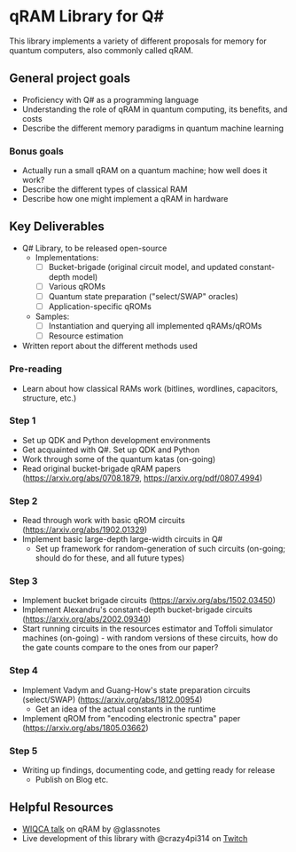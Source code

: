 # qRAM Library for Q\#

This library implements a variety of different proposals for memory for quantum computers, also commonly called qRAM.

## General project goals

- Proficiency with Q# as a programming language
- Understanding the role of qRAM in quantum computing, its benefits, and costs
- Describe the different memory paradigms in quantum machine learning

### Bonus goals

- Actually run a small qRAM on a quantum machine; how well does it work?
- Describe the different types of classical RAM
- Describe how one might implement a qRAM in hardware

## Key Deliverables

- Q# Library, to be released open-source
  - Implementations:
    - [ ] Bucket-brigade (original circuit model, and updated constant-depth model)
    - [ ] Various qROMs
    - [ ] Quantum state preparation ("select/SWAP" oracles)
    - [ ] Application-specific qROMs
  - Samples:
    - [ ] Instantiation and querying all implemented qRAMs/qROMs
    - [ ] Resource estimation
- Written report about the different methods used

### Pre-reading

- Learn about how classical RAMs work (bitlines, wordlines, capacitors, structure, etc.)

### Step 1
- Set up QDK and Python development environments
- Get acquainted with Q#. Set up QDK and Python
- Work through some of the quantum katas (on-going)
- Read original bucket-brigade qRAM papers (https://arxiv.org/abs/0708.1879, https://arxiv.org/pdf/0807.4994)

### Step 2
- Read through work with basic qROM circuits (https://arxiv.org/abs/1902.01329)
- Implement basic large-depth large-width circuits in Q#
   - Set up framework for random-generation of such circuits (on-going; should do for these, and all future types)

### Step 3
- Implement bucket brigade circuits (https://arxiv.org/abs/1502.03450)
- Implement Alexandru's constant-depth bucket-brigade circuits (https://arxiv.org/abs/2002.09340)
- Start running circuits in the resources estimator and Toffoli simulator machines (on-going) - with random versions of these circuits, how do the gate counts compare to the ones from our paper?

### Step 4
- Implement Vadym and Guang-How's state preparation circuits (select/SWAP) (https://arxiv.org/abs/1812.00954)
  - Get an idea of the actual constants in the runtime
- Implement qROM from "encoding electronic spectra" paper (https://arxiv.org/abs/1805.03662)

### Step 5
- Writing up findings, documenting code, and getting ready for release
    - Publish on Blog etc.

## Helpful Resources
- [WIQCA talk](https://www.wiqca.dev/events/quantum101-qml_qram.html) on qRAM by @glassnotes
- Live development of this library with @crazy4pi314 on [Twitch](https://twitch.tv/crazy4pi314)

